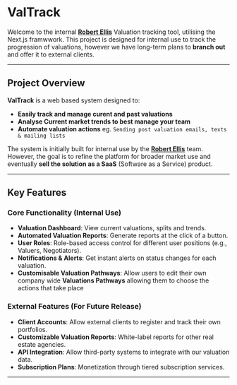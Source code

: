 # ValTrack
Welcome to the internal [**Robert Ellis**](https://www.robertellis.co.uk) Valuation tracking tool, utilising the Next.js framwwork.
This project is designed for internal use to track the progression of valuations, however we have long-term plans to **branch out** and offer it to external clients.

--- 

## Project Overview
**ValTrack** is a web based system designed to: 
- **Easily track and manage curent and past valuations**
- **Analyse Current market trends to best manage your team**
- **Automate valuation actions** eg. `Sending post valuation emails, texts & mailing lists`

The system is initially built for internal use by the [**Robert Ellis**](https://www.robertellis.co.uk/about-us/meet-the-team/) team. However, the goal is to refine the platform for broader market use and eventually **sell the solution as a SaaS** (Software as a Service) product.

--- 

## Key Features

### Core Functionality (Internal Use)
- **Valuation Dashboard**: View current valuations, splits and trends.
- **Automated Valuation Reports**: Generate reports at the click of a button.
- **User Roles**: Role-based access control for different user positions (e.g., Valuers, Negotiators).
- **Notifications & Alerts**: Get instant alerts on status changes for each valuation.
- **Customisable Valuation Pathways**: Allow users to edit their own company wide **Valuations Pathways** allowing them to choose the actions that take place

### External Features (For Future Release)
- **Client Accounts**: Allow external clients to register and track their own portfolios.
- **Customizable Valuation Reports**: White-label reports for other real estate agencies.
- **API Integration**: Allow third-party systems to integrate with our valuation data.
- **Subscription Plans**: Monetization through tiered subscription services.

--- 

